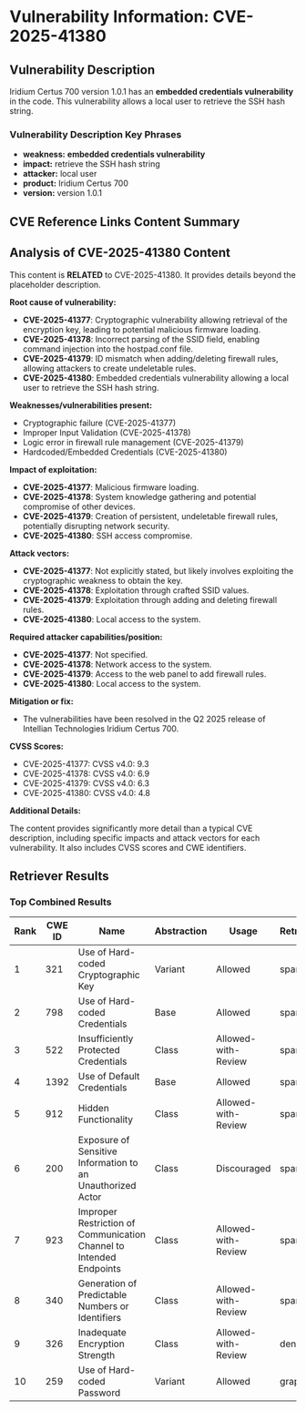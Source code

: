 # Vulnerability Information: CVE-2025-41380

## Vulnerability Description
Iridium Certus 700 version 1.0.1 has an **embedded credentials vulnerability** in the code. This vulnerability allows a local user to retrieve the SSH hash string.

### Vulnerability Description Key Phrases
- **weakness:** **embedded credentials vulnerability**
- **impact:** retrieve the SSH hash string
- **attacker:** local user
- **product:** Iridium Certus 700
- **version:** version 1.0.1

## CVE Reference Links Content Summary
## Analysis of CVE-2025-41380 Content

This content is **RELATED** to CVE-2025-41380. It provides details beyond the placeholder description.

**Root cause of vulnerability:**

*   **CVE-2025-41377**: Cryptographic vulnerability allowing retrieval of the encryption key, leading to potential malicious firmware loading.
*   **CVE-2025-41378**: Incorrect parsing of the SSID field, enabling command injection into the hostpad.conf file.
*   **CVE-2025-41379**: ID mismatch when adding/deleting firewall rules, allowing attackers to create undeletable rules.
*   **CVE-2025-41380**: Embedded credentials vulnerability allowing a local user to retrieve the SSH hash string.

**Weaknesses/vulnerabilities present:**

*   Cryptographic failure (CVE-2025-41377)
*   Improper Input Validation (CVE-2025-41378)
*   Logic error in firewall rule management (CVE-2025-41379)
*   Hardcoded/Embedded Credentials (CVE-2025-41380)

**Impact of exploitation:**

*   **CVE-2025-41377**: Malicious firmware loading.
*   **CVE-2025-41378**: System knowledge gathering and potential compromise of other devices.
*   **CVE-2025-41379**: Creation of persistent, undeletable firewall rules, potentially disrupting network security.
*   **CVE-2025-41380**: SSH access compromise.

**Attack vectors:**

*   **CVE-2025-41377**: Not explicitly stated, but likely involves exploiting the cryptographic weakness to obtain the key.
*   **CVE-2025-41378**: Exploitation through crafted SSID values.
*   **CVE-2025-41379**: Exploitation through adding and deleting firewall rules.
*   **CVE-2025-41380**: Local access to the system.

**Required attacker capabilities/position:**

*   **CVE-2025-41377**: Not specified.
*   **CVE-2025-41378**: Network access to the system.
*   **CVE-2025-41379**: Access to the web panel to add firewall rules.
*   **CVE-2025-41380**: Local access to the system.

**Mitigation or fix:**

*   The vulnerabilities have been resolved in the Q2 2025 release of Intellian Technologies Iridium Certus 700.

**CVSS Scores:**

*   CVE-2025-41377: CVSS v4.0: 9.3
*   CVE-2025-41378: CVSS v4.0: 6.9
*   CVE-2025-41379: CVSS v4.0: 6.3
*   CVE-2025-41380: CVSS v4.0: 4.8

**Additional Details:**

The content provides significantly more detail than a typical CVE description, including specific impacts and attack vectors for each vulnerability. It also includes CVSS scores and CWE identifiers.

## Retriever Results

### Top Combined Results

| Rank | CWE ID | Name | Abstraction | Usage  | Retrievers | Individual Scores |
|------|--------|------|-------------|-------|------------|-------------------|
| 1 | 321 | Use of Hard-coded Cryptographic Key | Variant | Allowed | sparse | 0.147 |
| 2 | 798 | Use of Hard-coded Credentials | Base | Allowed | sparse | 0.141 |
| 3 | 522 | Insufficiently Protected Credentials | Class | Allowed-with-Review | sparse | 0.140 |
| 4 | 1392 | Use of Default Credentials | Base | Allowed | sparse | 0.137 |
| 5 | 912 | Hidden Functionality | Class | Allowed-with-Review | sparse | 0.132 |
| 6 | 200 | Exposure of Sensitive Information to an Unauthorized Actor | Class | Discouraged | sparse | 0.131 |
| 7 | 923 | Improper Restriction of Communication Channel to Intended Endpoints | Class | Allowed-with-Review | sparse | 0.128 |
| 8 | 340 | Generation of Predictable Numbers or Identifiers | Class | Allowed-with-Review | sparse | 0.126 |
| 9 | 326 | Inadequate Encryption Strength | Class | Allowed-with-Review | dense | 0.561 |
| 10 | 259 | Use of Hard-coded Password | Variant | Allowed | graph | 0.003 |

